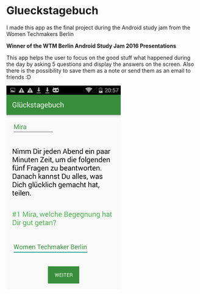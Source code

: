 # Glueckstagebuch

I made this app as the final project during the Android study jam from the Women Techmakers Berlin

**Winner of the WTM Berlin Android Study Jam 2016 Presentations**

This app helps the user to focus on the good stuff what happened during the day by asking 5 questions and display the answers on the screen. Also there is the possibility to save them as a note or send them as an email to friends :D


<img src="https://github.com/Mira15/Glueckstagebuch/blob/master/Screenshot_2016-11-01-20-57-50.png" width="300"/>
